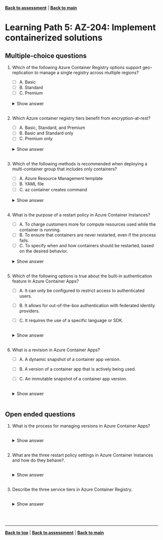 <a id="top" />

<br/>


[**Back to assessment**](./assessment.md) |   [**Back to main**](../README.md) 

# Learning Path 5: AZ-204: Implement containerized solutions

## Multiple-choice questions		


1. Which of the following Azure Container Registry options support geo-replication to manage a single registry across multiple regions?

    - [ ]  A. Basic 
    - [ ]  B. Standard 
    - [ ]  C. Premium

    <br>

    <details>
    <summary>Show answer</summary>
    Premium
    </details>

    <br>


2. Which Azure container registry tiers benefit from encryption-at-rest?

    - [ ]  A. Basic, Standard, and Premium
    - [ ]  B. Basic and Standard only 
    - [ ]  C. Premium only 

    <br>

    <details>
    <summary>Show answer</summary>
    Basic, Standard, and Premium
    </details>

    <br>

3. Which of the following methods is recommended when deploying a multi-container group that includes only containers?

    - [ ]  A. Azure Resource Management template
    - [ ]  B. YAML file
    - [ ]  C. az container creates command 

    <br>

    <details>
    <summary>Show answer</summary>
    YAML file
    </details>

    <br>


4. What is the purpose of a restart policy in Azure Container Instances?

    - [ ]  A. To charge customers more for compute resources used while the container is running. 
    - [ ]  B. To ensure that containers are never restarted, even if the process fails. 
    - [ ]  C. To specify when and how containers should be restarted, based on the desired behavior.

    <br>

    <details>
    <summary>Show answer</summary>
    To specify when and how containers should be restarted, based on the desired behavior.
    </details>

    <br>

5. Which of the following options is true about the built-in authentication feature in Azure Container Apps?

    - [ ]  A. It can only be configured to restrict access to authenticated users. 
    - [ ]  B. It allows for out-of-the-box authentication with federated identity providers.
    - [ ]  C. It requires the use of a specific language or SDK.


    <br>

    <details>
    <summary>Show answer</summary>
    It allows for out-of-the-box authentication with federated identity providers.
    </details>

    <br>

6. What is a revision in Azure Container Apps?
    - [ ]  A. A dynamic snapshot of a container app version. 
    - [ ]  B. A version of a container app that is actively being used. 
    - [ ]  C. An immutable snapshot of a container app version.


    <br>

    <details>
    <summary>Show answer</summary>
    An immutable snapshot of a container app version.
    </details>

    <br>


## Open ended questions

1. What is the process for managing versions in Azure Container Apps?


    <br>

    <details>
    <summary>Show answer</summary>
    Managing versions in Azure Container Apps involves creating new versions of your app, deploying them to the appropriate environment, and monitoring and updating them as needed. When creating a new version, you can use the Azure CLI or portal to specify the container image and any necessary configuration changes.
    </details>

    <br>




2. What are the three restart policy settings in Azure Container Instances and how do they behave?. 

    <br>

    <details>
    <summary>Show answer</summary>
    The Always setting restarts a container if they are stopped. Containers are never restarted if the Never setting is used. If the OnFailure setting is used containers are only restarted if they are stopped because the process executed in the container fails.
    </details>

    <br>


3. Describe the three service tiers in Azure Container Registry.

    <br>

    <details>
    <summary>Show answer</summary>
    1. The Basic tier is a cost-optimized entry point for developers learning about Azure Container Registry. Basic registries have the same programmatic capabilities as Standard and Premium tiers.
    2. The Standard tier offers the same capabilities as Basic, with increased included storage and image throughput. Standard registries should satisfy the needs of most production scenarios.
    3. The Premium tier provides the highest amount of included storage and concurrent operations, enabling high-volume scenarios. In addition to higher image throughput, Premium adds features such as geo-replication.
    </details>

    <br>







<br/>

------

[**Back to top**](#top) | [**Back to assessment**](./assessment.md) | [**Back to main**](../README.md) 